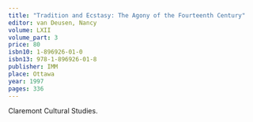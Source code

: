 ```yaml
---
title: "Tradition and Ecstasy: The Agony of the Fourteenth Century"
editor: van Deusen, Nancy	
volume: LXII
volume_part: 3
price: 80
isbn10: 1-896926-01-0
isbn13: 978-1-896926-01-8
publisher: IMM
place: Ottawa
year: 1997
pages: 336
---
```

Claremont Cultural Studies.
